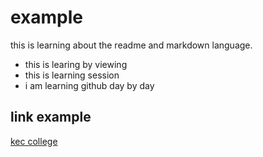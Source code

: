 # example

this is learning about the readme and markdown language.
* this is learing by viewing 
* this is learning session
* i am learning github day by day
## link example
[kec college](https://www.kec.edu.np)
